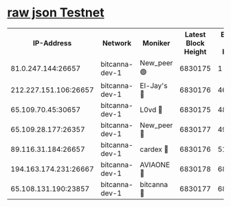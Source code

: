 [raw json Testnet](https://rpc-check.bcat.stavr.tech/bcat/rpc-bcat-result.json)
=


<table><tr><th>IP-Address</th><th>Network</th><th>Moniker</th><th>Latest Block Height</th><th>Earliest Block Height</th><th>Catching Up</th><th>Tx Index</th><th>Voting Power</th><th>Scan Time</th></tr><tr><td>81.0.247.144:26657</td><td>bitcanna-dev-1</td><td>New_peer 🟢</td><td>6830175</td><td>1</td><td>False</td><td>on</td><td>0</td><td>2024-03-11T12:08:36.798104293UTC</td></tr><tr><td>212.227.151.106:26657</td><td>bitcanna-dev-1</td><td>El-Jay's 🔴</td><td>6830176</td><td>4670391</td><td>False</td><td>on</td><td>2218364</td><td>2024-03-11T12:08:43.414176046UTC</td></tr><tr><td>65.109.70.45:30657</td><td>bitcanna-dev-1</td><td>L0vd 🔴</td><td>6830175</td><td>4828155</td><td>False</td><td>on</td><td>308120</td><td>2024-03-11T12:08:37.100942520UTC</td></tr><tr><td>65.109.28.177:26357</td><td>bitcanna-dev-1</td><td>New_peer 🔴</td><td>6830177</td><td>4952911</td><td>False</td><td>on</td><td>2237167</td><td>2024-03-11T12:08:44.073237244UTC</td></tr><tr><td>89.116.31.184:26657</td><td>bitcanna-dev-1</td><td>cardex 🔴</td><td>6830176</td><td>5185001</td><td>False</td><td>on</td><td>1</td><td>2024-03-11T12:08:43.772185105UTC</td></tr><tr><td>194.163.174.231:26667</td><td>bitcanna-dev-1</td><td>AVIAONE 🔴</td><td>6830178</td><td>6821821</td><td>False</td><td>on</td><td>1949865</td><td>2024-03-11T12:08:52.857947034UTC</td></tr><tr><td>65.108.131.190:23857</td><td>bitcanna-dev-1</td><td>bitcanna 🔴</td><td>6830177</td><td>6826177</td><td>False</td><td>off</td><td>378646</td><td>2024-03-11T12:08:44.390087483UTC</td></tr></table>